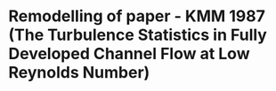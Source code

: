 # Remodelling of paper - KMM 1987 (The Turbulence Statistics in Fully Developed Channel Flow at Low Reynolds Number)
